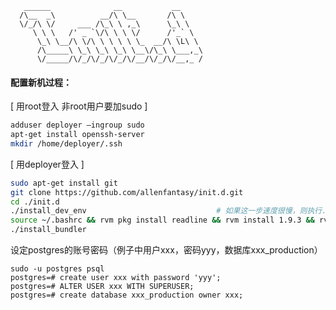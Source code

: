 ```
   ______              __           __
  /\__  _\          __/\ \__       /\ \
  \/_/\ \/     ___ /\_\ \ ,_\      \_\ \
     \ \ \   /' _ `\/\ \ \ \/      /'_` \
      \_\ \__/\ \/\ \ \ \ \ \_  __/\ \L\ \
      /\_____\ \_\ \_\ \_\ \__\/\_\ \___,_\
      \/_____/\/_/\/_/\/_/\/__/\/_/\/__,_ /
```

#### 配置新机过程：


[ 用root登入  非root用户要加sudo ]

```bash
adduser deployer —ingroup sudo
apt-get install openssh-server
mkdir /home/deployer/.ssh
```

[ 用deployer登入 ]

```bash
sudo apt-get install git
git clone https://github.com/allenfantasy/init.d.git
cd ./init.d
./install_dev_env                             # 如果这一步速度很慢，则执行./replace_mirrors，再重新运行该指令
source ~/.bashrc && rvm pkg install readline && rvm install 1.9.3 && rvm use 1.9.3 --default
./install_bundler
```

设定postgres的账号密码（例子中用户xxx，密码yyy，数据库xxx_production）

```
sudo -u postgres psql
postgres=# create user xxx with password 'yyy'; 
postgres=# ALTER USER xxx WITH SUPERUSER;
postgres=# create database xxx_production owner xxx;
```
